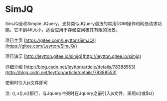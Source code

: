 # SimJQ
SimJQ全称Simple JQuery，支持类似JQuery语法的常用DOM操作和网络请求功能。它不到4K大小，适合应用于存储空间极其有限的场景。

项目主页 [https://gitee.com/Leytton/SimJQ/](https://gitee.com/Leytton/SimJQ/)

项目演示 [http://leytton.gitee.io/simjq](http://leytton.gitee.io/simjq)

详细介绍 [http://blog.csdn.net/leytton/article/details/78388553](http://blog.csdn.net/leytton/article/details/78388553)

使用时引入js文件即可
> <script type="text/javascript" src="simJQ-1.3.min.js"></script>
注: $(),s(),$s()都行，与Jquery冲突时在Jquery之前引入js文件，采用s()或$s()